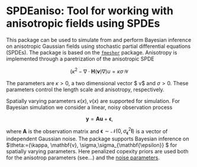 # SPDEaniso: Tool for working with anisotropic fields using SPDEs
This package can be used to simulate from and perform Bayesian inference on anisotropic Gaussian fields using stochastic partial differential equations (SPDEs). The package is based on the [`fmesher`](https://github.com/inlabru-org/fmesher) package. Anisotropy is implemented through a paretrization of the anisotropic SPDE

```math
(\kappa^2-\nabla\cdot \mathbf{H}({\mathbf{v}})\nabla)u=\kappa\sigma\mathcal{W}
```

The parameters are $\kappa >0$, a two dimensional vector $ v$ and $\sigma>0$. These parameters control the length scale and anisotropy, respectively.

Spatially varying parameters $\kappa(x),v(x)$ are supported for simulation. For Bayesian simulation we consider a linear, noisy observation process

```math
\mathbf{y} = \mathbf{A}\mathbf{u} + \mathbf{\epsilon},
```

where $\mathbf{A}$ is the observation matrix and $\mathbf{\epsilon}\sim\mathcal{N}(0,\sigma_{\mathbf{\epsilon}}^2\mathbf{I})$ is a vector of independent Gaussian noise. The package supports Bayesian inference on $\theta:=(\kappa, \mathbf{v}, \sigma,\sigma_{\mathbf{\epsilon}} $ for spatially varying parameters. Here penalized copexity priors are used both for the anisotrop parameters (see...) and the [noise parameters](https://arxiv.org/abs/1403.4630#:~:text=Proper%20priors%20are%20defined%20to%20penalise%20the%20complexity,both%20in%20the%20univariate%20and%20the%20multivariate%20case.).
